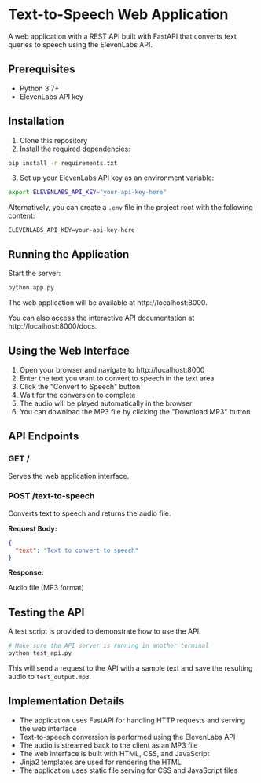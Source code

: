 # Text-to-Speech Web Application

A web application with a REST API built with FastAPI that converts text queries to speech using the ElevenLabs API.

## Prerequisites

- Python 3.7+
- ElevenLabs API key

## Installation

1. Clone this repository
2. Install the required dependencies:

```bash
pip install -r requirements.txt
```

3. Set up your ElevenLabs API key as an environment variable:

```bash
export ELEVENLABS_API_KEY="your-api-key-here"
```

Alternatively, you can create a `.env` file in the project root with the following content:

```
ELEVENLABS_API_KEY=your-api-key-here
```

## Running the Application

Start the server:

```bash
python app.py
```

The web application will be available at http://localhost:8000.

You can also access the interactive API documentation at http://localhost:8000/docs.

## Using the Web Interface

1. Open your browser and navigate to http://localhost:8000
2. Enter the text you want to convert to speech in the text area
3. Click the "Convert to Speech" button
4. Wait for the conversion to complete
5. The audio will be played automatically in the browser
6. You can download the MP3 file by clicking the "Download MP3" button

## API Endpoints

### GET /

Serves the web application interface.

### POST /text-to-speech

Converts text to speech and returns the audio file.

**Request Body:**

```json
{
  "text": "Text to convert to speech"
}
```

**Response:**

Audio file (MP3 format)

## Testing the API

A test script is provided to demonstrate how to use the API:

```bash
# Make sure the API server is running in another terminal
python test_api.py
```

This will send a request to the API with a sample text and save the resulting audio to `test_output.mp3`.

## Implementation Details

- The application uses FastAPI for handling HTTP requests and serving the web interface
- Text-to-speech conversion is performed using the ElevenLabs API
- The audio is streamed back to the client as an MP3 file
- The web interface is built with HTML, CSS, and JavaScript
- Jinja2 templates are used for rendering the HTML
- The application uses static file serving for CSS and JavaScript files
